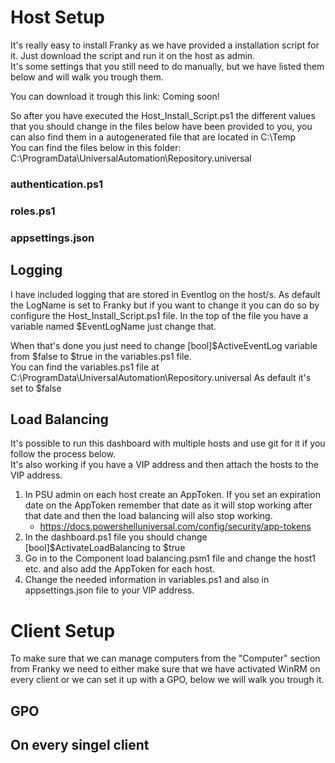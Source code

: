  # Host Setup
 It's really easy to install Franky as we have provided a installation script for it. Just download the script and run it on the host as admin.  
 It's some settings that you still need to do manually, but we have listed them below and will walk you trough them.  
   
 You can download it trough this link: Coming soon!

So after you have executed the Host_Install_Script.ps1 the different values that you should change in the files below have been provided to you, you can also find them in a autogenerated file that are located in C:\Temp  
You can find the files below in this folder: C:\ProgramData\UniversalAutomation\Repository\.universal

### authentication.ps1

### roles.ps1

### appsettings.json

## Logging
I have included logging that are stored in Eventlog on the host/s.
As default the LogName is set to Franky but if you want to change it you can do so by configure the Host_Install_Script.ps1 file. In the top of the file you have a variable named $EventLogName just change that.
  
When that's done you just need to change [bool]$ActiveEventLog variable from $false to $true in the variables.ps1 file.  
You can find the variables.ps1 file at C:\ProgramData\UniversalAutomation\Repository\.universal
As default it's set to $false

## Load Balancing
It's possible to run this dashboard with multiple hosts and use git for it if you follow the process below.  
It's also working if you have a VIP address and then attach the hosts to the VIP address.  
  
1. In PSU admin on each host create an AppToken. If you set an expiration date on the AppToken remember that date as it will stop working after that date and then the load balancing will also stop working.
    - https://docs.powershelluniversal.com/config/security/app-tokens
2. In the dashboard.ps1 file you should change [bool]$ActivateLoadBalancing to $true
3. Go in to the Component load balancing.psm1 file and change the host1 etc. and also add the AppToken for each host.
4. Change the needed information in variables.ps1 and also in appsettings.json file to your VIP address.  

 # Client Setup
 To make sure that we can manage computers from the "Computer" section from Franky we need to either make sure that we have activated WinRM on every client or we can set it up with a GPO, below we will walk you trough it.

 ## GPO

 ## On every singel client